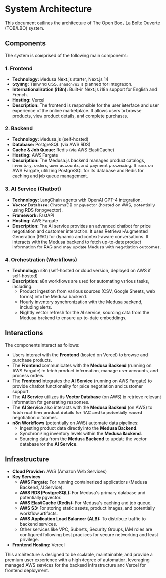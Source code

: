 # System Architecture

This document outlines the architecture of The Open Box / La Boîte Ouverte (TOB/LBO) system.

## Components

The system is comprised of the following main components:

### 1. Frontend
- **Technology:** Medusa Next.js starter, Next.js 14
- **Styling:** Tailwind CSS. `shadcn/ui` is planned for integration.
- **Internationalization (i18n):** Built-in Next.js i18n support for English and French.
- **Hosting:** Vercel
- **Description:** The frontend is responsible for the user interface and user experience of the online marketplace. It allows users to browse products, view product details, and complete purchases.

### 2. Backend
- **Technology:** Medusa.js (self-hosted)
- **Database:** PostgreSQL (via AWS RDS)
- **Cache & Job Queue:** Redis (via AWS ElastiCache)
- **Hosting:** AWS Fargate
- **Description:** The Medusa.js backend manages product catalogs, inventory, orders, user accounts, and payment processing. It runs on AWS Fargate, utilizing PostgreSQL for its database and Redis for caching and job queue management.

### 3. AI Service (Chatbot)
- **Technology:** LangChain agents with OpenAI GPT-4 integration.
- **Vector Database:** ChromaDB or pgvector (hosted on AWS, potentially using RDS for pgvector).
- **Framework:** FastAPI
- **Hosting:** AWS Fargate
- **Description:** The AI service provides an advanced chatbot for price negotiation and customer interaction. It uses Retrieval-Augmented Generation (RAG) for dynamic and context-aware conversations. It interacts with the Medusa backend to fetch up-to-date product information for RAG and may update Medusa with negotiation outcomes.

### 4. Orchestration (Workflows)
- **Technology:** n8n (self-hosted or cloud version, deployed on AWS if self-hosted)
- **Description:** n8n workflows are used for automating various tasks, including:
    - Product ingestion from various sources (CSV, Google Sheets, web forms) into the Medusa backend.
    - Hourly inventory synchronization with the Medusa backend, including alerts.
    - Nightly vector refresh for the AI service, sourcing data from the Medusa backend to ensure up-to-date embeddings.

## Interactions

The components interact as follows:

- Users interact with the **Frontend** (hosted on Vercel) to browse and purchase products.
- The **Frontend** communicates with the **Medusa Backend** (running on AWS Fargate) to fetch product information, manage user accounts, and process orders.
- The **Frontend** integrates the **AI Service** (running on AWS Fargate) to provide chatbot functionality for price negotiation and customer support.
- The **AI Service** utilizes its **Vector Database** (on AWS) to retrieve relevant information for generating responses.
- The **AI Service** also interacts with the **Medusa Backend** (on AWS) to fetch real-time product details for RAG and to potentially record negotiation outcomes.
- **n8n Workflows** (potentially on AWS) automate data pipelines:
    - Ingesting product data directly into the **Medusa Backend**.
    - Synchronizing inventory levels within the **Medusa Backend**.
    - Sourcing data from the **Medusa Backend** to update the vector database for the **AI Service**.

## Infrastructure

- **Cloud Provider:** AWS (Amazon Web Services)
- **Key Services:**
    - **AWS Fargate:** For running containerized applications (Medusa Backend, AI Service).
    - **AWS RDS (PostgreSQL):** For Medusa's primary database and potentially pgvector.
    - **AWS ElastiCache (Redis):** For Medusa's caching and job queue.
    - **AWS S3:** For storing static assets, product images, and potentially workflow artifacts.
    - **AWS Application Load Balancer (ALB):** To distribute traffic to backend services.
    - Other services like VPC, Subnets, Security Groups, IAM roles are configured following best practices for secure networking and least privilege.
- **Frontend Hosting:** Vercel

This architecture is designed to be scalable, maintainable, and provide a premium user experience with a high degree of automation, leveraging managed AWS services for the backend infrastructure and Vercel for frontend deployment.
